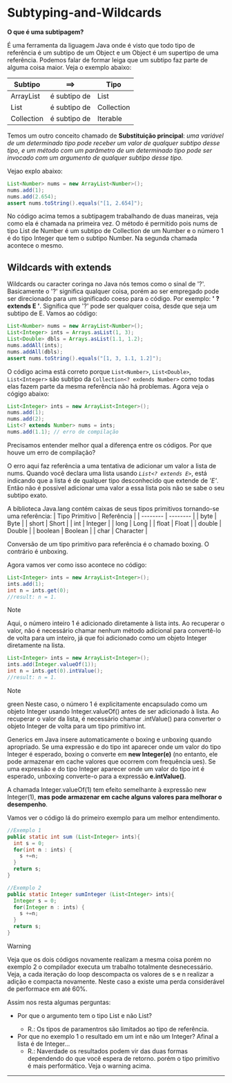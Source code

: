 # Subtyping-and-Wildcards

**O que é uma subtipagem?**

É uma ferramenta da liguagem Java onde é visto que todo tipo de referência é um subtipo de um Object e um Object é um supertipo de uma referência. Podemos falar de formar leiga que um subtipo faz parte de alguma coisa maior. Veja o exemplo abaixo:

| Subtipo    | ==>          | Tipo       |
| ---------- | ------------ | ---------- |
| ArrayList  | é subtipo de | List       |
| List       | é subtipo de | Collection |
| Collection | é subtipo de | Iterable   |

Temos um outro conceito chamado de **Substituição principal**:
_uma variável de um determinado tipo pode receber um valor de qualquer subtipo
desse tipo, e um método com um parâmetro de um determinado tipo pode ser invocado com um
argumento de qualquer subtipo desse tipo._

Vejao explo abaixo:

```java
List<Number> nums = new ArrayList<Number>();
nums.add(1);
nums.add(2.654);
assert nums.toString().equals("[1, 2.654]");
```

No código acima temos a subtipagem trabalhando de duas maneiras, veja como ela é chamada na primeira vez. O método é permitido pois nums de tipo List de Number é um subtipo de Collection de um Number e o número 1 é do tipo Integer que tem o subtipo Number. Na segunda chamada acontece o mesmo.

## Wildcards with extends

Wildcards ou caracter coringa no Java nós temos como o sinal de '?'. Basicamente o '?' significa qualquer coisa, porém ao ser empregado pode ser direcionado para um significado coeso para o código. Por exemplo: **' ? extends E '**. Significa que '?' pode ser qualquer coisa, desde que seja um subtipo de E. Vamos ao código:

```java
List<Number> nums = new ArrayList<Number>();
List<Integer> ints = Arrays.asList(1, 3);
List<Double> dbls = Arrays.asList(1.1, 1.2);
nums.addAll(ints);
nums.addAll(dbls);
assert nums.toString().equals("[1, 3, 1.1, 1.2]");
```

O código acima está correto porque `List<Number>`, `List<Double>`, `List<Integer>` são subtipo da `Collection<? exdends Number>` como todas elas fazem parte da mesma referência não há problemas. Agora veja o cógigo abaixo:

```java
List<Integer> ints = new ArrayList<Integer>();
nums.add(1);
nums.add(2);
List<? extends Number> nums = ints;
nums.add(1.1); // erro de compilação
```

Precisamos entender melhor qual a diferença entre os códigos. Por que houve um erro de compilação?

O erro aqui faz referência a uma tentativa de adicionar um valor a lista de nums. Quando você declara uma lista usando _`List<? extends E>`_, está indicando que a lista é de qualquer tipo desconhecido que extende de _'E'_. Então não é possível adicionar uma valor a essa lista pois não se sabe o seu subtipo exato.

A biblioteca Java.lang contém caixas de seus tipos primitivos tornando-se uma referência:
| Tipo Primitivo | Referência |
| -------- | -------- |
| byte | Byte |
| short | Short |
| int | Integer |
| long | Long |
| float | Float |
| double | Double |
| boolean | Boolean |
| char | Character |

Conversão de um tipo primitivo para referência é o chamado boxing. O contrário é unboxing.

Agora vamos ver como isso acontece no código:

```java
List<Integer> ints = new ArrayList<Integer>();
ints.add(1);
int n = ints.get(0);
//result: n = 1.
```

> [!NOTE]
>
> Aqui, o número inteiro 1 é adicionado diretamente à lista ints. Ao recuperar o valor, não é necessário chamar nenhum método adicional para convertê-lo de volta para um inteiro, já que foi adicionado como um objeto Integer diretamente na lista.

```java
List<Integer> ints = new ArrayList<Integer>();
ints.add(Integer.valueOf(1));
int n = ints.get(0).intValue();
//result: n = 1.
```

> [!NOTE]
>
> green Neste caso, o número 1 é explicitamente encapsulado como um objeto Integer usando Integer.valueOf() antes de ser adicionado à lista. Ao recuperar o valor da lista, é necessário chamar .intValue() para converter o objeto Integer de volta para um tipo primitivo int.

Generics em Java insere automaticamente o boxing e unboxing quando apropriado. Se uma expressão e do tipo int aparecer onde um valor do tipo Integer é esperado, boxing o converte em **new Integer(e)** (no entanto, ele pode armazenar em cache valores que ocorrem com frequência
ues). Se uma expressão e do tipo Integer aparecer onde um valor do tipo int é esperado, unboxing converte-o para a expressão **e.intValue()**.

A chamada Integer.valueOf(1) tem efeito semelhante à expressão new Integer(1), **mas pode armazenar em cache alguns valores para melhorar o desempenho**.

Vamos ver o código lá do primeiro exemplo para um melhor entendimento.

```java
//Exemplo 1
public static int sum (List<Integer> ints){
  int s = 0;
  for(int n : ints) {
    s +=n;
  }
  return s;
}

//Exemplo 2
public static Integer sumInteger (List<Integer> ints){
  Integer s = 0;
  for(Integer n : ints) {
    s +=n;
  }
  return s;
}
```

> [!WARNING]
>
> Veja que os dois códigos novamente realizam a mesma coisa porém no exemplo 2 o compilador executa um trabalho totalmente desnecessário. Veja, a cada iteração do loop descompacta os valores de s e n realizar a adição e compacta novamente. Neste caso a existe uma perda considerável de performace em até 60%.

Assim nos resta algumas perguntas:

- Por que o argumento tem o tipo List<Integer> e não List<int>?
  - R.: Os tipos de paramentros são limitados ao tipo de referência.
- Por que no exemplo 1 o resultado em um int e não um Integer? Afinal a lista é de Integer...
  - R.: Naverdade os resultados podem vir das duas formas dependendo do que você espera de retorno. porém o tipo primitivo é mais performático. Veja o warning acima.

---
